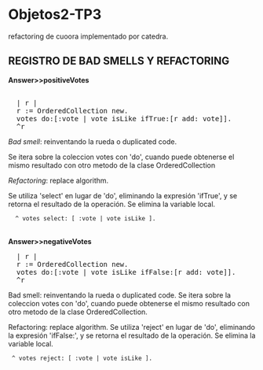 # Objetos2-TP3
refactoring de cuoora implementado por catedra.

<h2>REGISTRO DE BAD SMELLS Y REFACTORING</h2>

<strong>Answer>>positiveVotes</strong>
<pre>  
  | r | 
  r := OrderedCollection new. 
  votes do:[:vote | vote isLike ifTrue:[r add: vote]]. 
  ^r 
</pre>

<p><em>Bad smell</em>: reinventando la rueda o duplicated code.</p>
<p>Se itera sobre la coleccion votes con 'do', cuando puede obtenerse el mismo resultado con otro metodo de la clase OrderedCollection </p>
<p><em>Refactoring</em>: replace algorithm.</p>
<p>Se utiliza 'select' en lugar de 'do', eliminando la expresión 'ifTrue', y se retorna el resultado de la operación. Se elimina la variable local. </p>
<code>  ^ votes select: [ :vote | vote isLike ]. </code>
<br><br>

<strong>Answer>>negativeVotes</strong><br>
<pre>
  | r |
  r := OrderedCollection new.  
  votes do:[:vote | vote isLike ifFalse:[r add: vote]]. 
  ^r  
</pre>

<p>Bad smell: reinventando la rueda o duplicated code.
  Se itera sobre la coleccion votes con 'do', cuando puede obtenerse el mismo resultado con otro metodo de la clase OrderedCollection. 
</p>
<p>Refactoring: replace algorithm.
  Se utiliza 'reject' en lugar de 'do', eliminando la expresión 'ifFalse:', y se retorna el resultado de la operación. Se elimina la variable local.
</p>
<code> ^ votes reject: [ :vote | vote isLike ]. </code>
<br><br>
